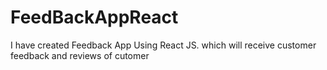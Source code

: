 # FeedBackAppReact
I have created Feedback App Using React JS. which will receive customer feedback and reviews of cutomer 
